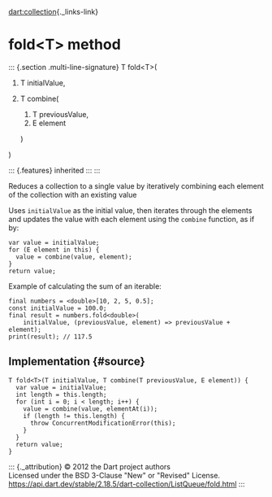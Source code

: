 [dart:collection](../../dart-collection/dart-collection-library){._links-link}

fold\<T\> method
================

::: {.section .multi-line-signature}
T fold\<T\>(

1.  T initialValue,
2.  T combine(
    1.  T previousValue,
    2.  E element

    )

)

::: {.features}
inherited
:::
:::

Reduces a collection to a single value by iteratively combining each
element of the collection with an existing value

Uses `initialValue` as the initial value, then iterates through the
elements and updates the value with each element using the `combine`
function, as if by:

``` {.language-dart data-language="dart"}
var value = initialValue;
for (E element in this) {
  value = combine(value, element);
}
return value;
```

Example of calculating the sum of an iterable:

``` {.language-dart data-language="dart"}
final numbers = <double>[10, 2, 5, 0.5];
const initialValue = 100.0;
final result = numbers.fold<double>(
    initialValue, (previousValue, element) => previousValue + element);
print(result); // 117.5
```

Implementation {#source}
--------------

``` {.language-dart data-language="dart"}
T fold<T>(T initialValue, T combine(T previousValue, E element)) {
  var value = initialValue;
  int length = this.length;
  for (int i = 0; i < length; i++) {
    value = combine(value, elementAt(i));
    if (length != this.length) {
      throw ConcurrentModificationError(this);
    }
  }
  return value;
}
```

::: {._attribution}
© 2012 the Dart project authors\
Licensed under the BSD 3-Clause \"New\" or \"Revised\" License.\
<https://api.dart.dev/stable/2.18.5/dart-collection/ListQueue/fold.html>
:::
